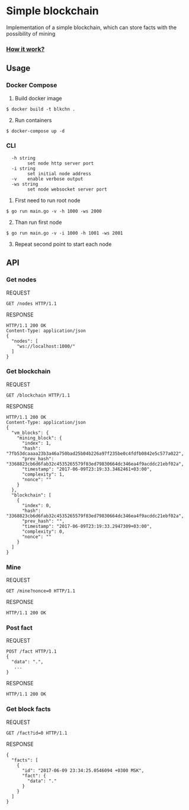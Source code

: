 # Simple blockchain
Implementation of a simple blockchain, which can store facts with the possibility of mining
### [How it work?](BLOCKCHAIN.md)
## Usage
### Docker Compose
1. Build docker image
```
$ docker build -t blkchn .
```
2. Run containers
```
$ docker-compose up -d
```
### CLI
```
  -h string
    	set node http server port
  -i string
    	set initial node address
  -v	enable verbose output
  -ws string
    	set node websocket server port
```
   	
1. First need to run root node
```
$ go run main.go -v -h 1000 -ws 2000
```
2. Than run first node
```
$ go run main.go -v -i 1000 -h 1001 -ws 2001
```
3. Repeat second point to start each node
## API
### Get nodes
REQUEST
```
GET /nodes HTTP/1.1
```
RESPONSE
```
HTTP/1.1 200 OK
Content-Type: application/json
{
  "nodes": [
    "ws://localhost:1000/"
  ]
}
```
### Get blockchain
REQUEST
```
GET /blockchain HTTP/1.1
```
RESPONSE
```
HTTP/1.1 200 OK
Content-Type: application/json
{
  "vm_blocks": {
    "mining_block": {
      "index": 1,
      "hash": "7fb53dcaaaa23b3a46a750bad25b04b226a97f235be0c4fdfb0842e5c577a022",
      "prev_hash": "3368823cb6d6fab32c4535265579f83ed79830664dc346ea4f9acddc21ebf02a",
      "timestamp": "2017-06-09T23:19:33.3462461+03:00",
      "complexity": 1,
      "nonce": ""
    }
  },
  "blockchain": [
    {
      "index": 0,
      "hash": "3368823cb6d6fab32c4535265579f83ed79830664dc346ea4f9acddc21ebf02a",
      "prev_hash": "",
      "timestamp": "2017-06-09T23:19:33.2947309+03:00",
      "complexity": 0,
      "nonce": ""
    }
  ]
}
```
### Mine
REQUEST
```
GET /mine?nonce=0 HTTP/1.1
```
RESPONSE
```
HTTP/1.1 200 OK
```
### Post fact
REQUEST
```
POST /fact HTTP/1.1
{
  "data": ".",
   ...
}
```
RESPONSE
```
HTTP/1.1 200 OK
```
### Get block facts
REQUEST
```
GET /fact?id=0 HTTP/1.1
```
RESPONSE
```
{
  "facts": [
    {
      "id": "2017-06-09 23:34:25.0546094 +0300 MSK",
      "fact": {
        "data": "."
      }
    }
  ]
}
```
